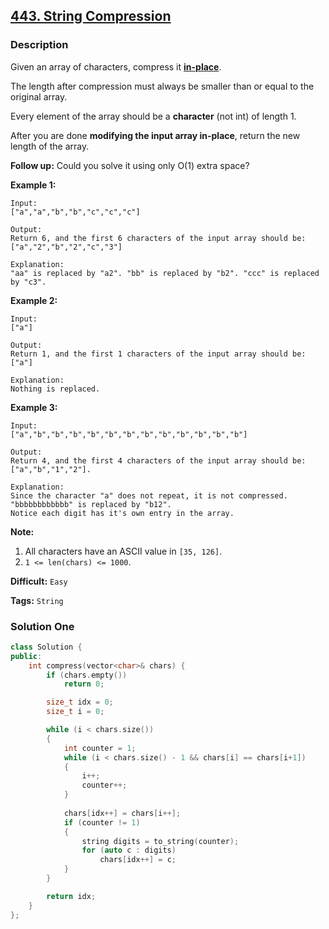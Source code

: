 ## [443. String Compression](https://leetcode.com/problems/string-compression/description/)

### Description

Given an array of characters, compress it [**in-place**](https://en.wikipedia.org/wiki/In-place_algorithm).

The length after compression must always be smaller than or equal to the original array.

Every element of the array should be a **character** (not int) of length 1.

After you are done **modifying the input array in-place**, return the new length of the array.

**Follow up:**
Could you solve it using only O(1) extra space?

**Example 1:**

```
Input:
["a","a","b","b","c","c","c"]

Output:
Return 6, and the first 6 characters of the input array should be: ["a","2","b","2","c","3"]

Explanation:
"aa" is replaced by "a2". "bb" is replaced by "b2". "ccc" is replaced by "c3".

```

**Example 2:**

```
Input:
["a"]

Output:
Return 1, and the first 1 characters of the input array should be: ["a"]

Explanation:
Nothing is replaced.

```

**Example 3:**

```
Input:
["a","b","b","b","b","b","b","b","b","b","b","b","b"]

Output:
Return 4, and the first 4 characters of the input array should be: ["a","b","1","2"].

Explanation:
Since the character "a" does not repeat, it is not compressed. "bbbbbbbbbbbb" is replaced by "b12".
Notice each digit has it's own entry in the array.

```

**Note:**

1. All characters have an ASCII value in `[35, 126]`.
2. `1 <= len(chars) <= 1000`.



**Difficult:** `Easy`

**Tags:** `String`



### Solution One

```c++
class Solution {
public:
    int compress(vector<char>& chars) {
        if (chars.empty())
            return 0;

        size_t idx = 0;
        size_t i = 0;

        while (i < chars.size())
        {
            int counter = 1;
            while (i < chars.size() - 1 && chars[i] == chars[i+1])
            {
                i++;
                counter++;
            }
            
            chars[idx++] = chars[i++];
            if (counter != 1)
            {
                string digits = to_string(counter);
                for (auto c : digits)
                    chars[idx++] = c;
            }
        }

        return idx;
    }
};
```



